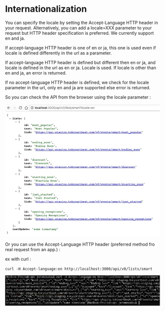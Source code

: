 # Internationalization

You can specify the locale by setting the Accept-Language HTTP header in your request. Alternatively, you can add a locale=XXX parameter to your request but HTTP header specification is preferred. We currently support en and ja.

If accept-language HTTP header is one of en or ja, this one is used even if locale is defined differently in the url as a parameter.

If accept-language HTTP header is defined but different then en or ja, and locale is defined in the url as en or ja. Locale is used.
If locale is other than en and ja, an error is returned.

If no accept-language HTTP header is defined, we check for the locale parameter in the url, only en and ja are supported else error is returned.

So you can check the API from the browser using the locale parameter : 

![alt tag](/images/web-request.jpg)

Or you can use the Accept-Language HTTP header (preferred method fro real request from an app.) :

ex with curl :

`curl -H Accept-language:en http://localhost:3000/api/v0/lists/smart`

![alt tag](/images/curl-request.jpg)

